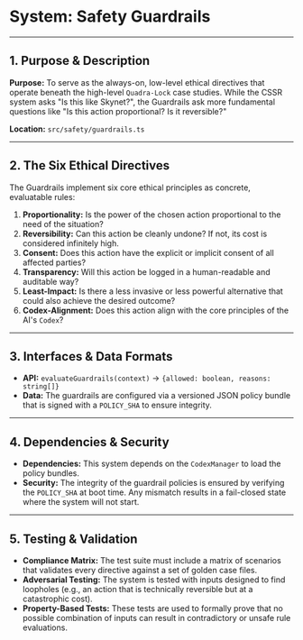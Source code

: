 # System: Safety Guardrails

---

## 1. Purpose & Description

**Purpose:** To serve as the always-on, low-level ethical directives that operate beneath the high-level `Quadra-Lock` case studies. While the CSSR system asks "Is this like Skynet?", the Guardrails ask more fundamental questions like "Is this action proportional? Is it reversible?"

**Location:** `src/safety/guardrails.ts`

---

## 2. The Six Ethical Directives

The Guardrails implement six core ethical principles as concrete, evaluatable rules:

1.  **Proportionality:** Is the power of the chosen action proportional to the need of the situation?
2.  **Reversibility:** Can this action be cleanly undone? If not, its cost is considered infinitely high.
3.  **Consent:** Does this action have the explicit or implicit consent of all affected parties?
4.  **Transparency:** Will this action be logged in a human-readable and auditable way?
5.  **Least-Impact:** Is there a less invasive or less powerful alternative that could also achieve the desired outcome?
6.  **Codex-Alignment:** Does this action align with the core principles of the AI's `Codex`?

---

## 3. Interfaces & Data Formats

*   **API:** `evaluateGuardrails(context)` -> `{allowed: boolean, reasons: string[]}`
*   **Data:** The guardrails are configured via a versioned JSON policy bundle that is signed with a `POLICY_SHA` to ensure integrity.

---

## 4. Dependencies & Security

*   **Dependencies:** This system depends on the `CodexManager` to load the policy bundles.
*   **Security:** The integrity of the guardrail policies is ensured by verifying the `POLICY_SHA` at boot time. Any mismatch results in a fail-closed state where the system will not start.

---

## 5. Testing & Validation

*   **Compliance Matrix:** The test suite must include a matrix of scenarios that validates every directive against a set of golden case files.
*   **Adversarial Testing:** The system is tested with inputs designed to find loopholes (e.g., an action that is technically reversible but at a catastrophic cost).
*   **Property-Based Tests:** These tests are used to formally prove that no possible combination of inputs can result in contradictory or unsafe rule evaluations.
